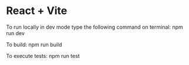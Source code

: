 # React + Vite

To run locally in dev mode type the following command on terminal:
npm run dev

To build:
npm run build

To execute tests:
npm run test
